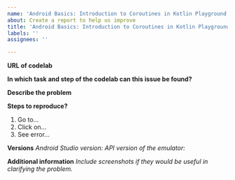 ```yaml
---
name: 'Android Basics: Introduction to Coroutines in Kotlin Playground'
about: Create a report to help us improve
title: 'Android Basics: Introduction to Coroutines in Kotlin Playground'
labels: ''
assignees: ''

---
```


**URL of codelab**


**In which task and step of the codelab can this issue be found?**


**Describe the problem**




**Steps to reproduce?**
1. Go to...
2. Click on...
3. See error...

**Versions**
_Android Studio version:_ 
_API version of the emulator:_ 


**Additional information**
_Include screenshots if they would be useful in clarifying the problem._
